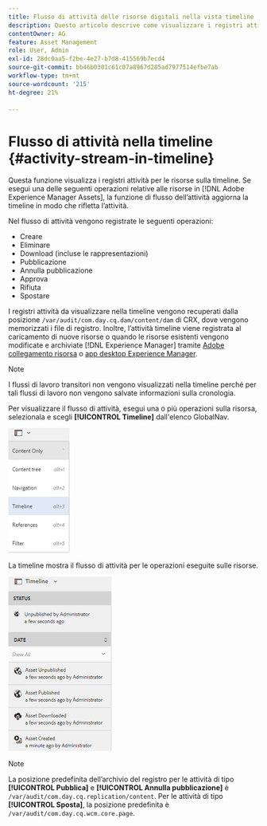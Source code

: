 ```yaml
---
title: Flusso di attività delle risorse digitali nella vista timeline
description: Questo articolo descrive come visualizzare i registri attività per le risorse sulla timeline.
contentOwner: AG
feature: Asset Management
role: User, Admin
exl-id: 28dc0aa5-f2be-4e27-b7d8-415569b7ecd4
source-git-commit: bb46b0301c61c07a8967d285ad7977514efbe7ab
workflow-type: tm+mt
source-wordcount: '215'
ht-degree: 21%

---
```


# Flusso di attività nella timeline {#activity-stream-in-timeline}

Questa funzione visualizza i registri attività per le risorse sulla timeline. Se esegui una delle seguenti operazioni relative alle risorse in [!DNL Adobe Experience Manager Assets], la funzione di flusso dell’attività aggiorna la timeline in modo che rifletta l’attività.

Nel flusso di attività vengono registrate le seguenti operazioni:

* Creare
* Eliminare
* Download (incluse le rappresentazioni)
* Pubblicazione
* Annulla pubblicazione
* Approva
* Rifiuta
* Spostare

I registri attività da visualizzare nella timeline vengono recuperati dalla posizione `/var/audit/com.day.cq.dam/content/dam` di CRX, dove vengono memorizzati i file di registro. Inoltre, l’attività timeline viene registrata al caricamento di nuove risorse o quando le risorse esistenti vengono modificate e archiviate [!DNL Experience Manager] tramite [Adobe collegamento risorsa](https://helpx.adobe.com/enterprise/admin-guide.html/enterprise/using/manage-assets-using-adobe-asset-link.ug.html) o [app desktop Experience Manager](https://experienceleague.adobe.com/docs/experience-manager-desktop-app/using/release-notes.html).

>[!NOTE]
>
>I flussi di lavoro transitori non vengono visualizzati nella timeline perché per tali flussi di lavoro non vengono salvate informazioni sulla cronologia.

Per visualizzare il flusso di attività, esegui una o più operazioni sulla risorsa, selezionala e scegli **[!UICONTROL Timeline]** dall&#39;elenco GlobalNav.

![timeline-2](assets/timeline-2.png)

La timeline mostra il flusso di attività per le operazioni eseguite sulle risorse.

![activity_stream](assets/activity_stream.png)

>[!NOTE]
>
>La posizione predefinita dell’archivio del registro per le attività di tipo **[!UICONTROL Pubblica]** e **[!UICONTROL Annulla pubblicazione]** è `/var/audit/com.day.cq.replication/content`. Per le attività di tipo **[!UICONTROL Sposta]**, la posizione predefinita è `/var/audit/com.day.cq.wcm.core.page`.
